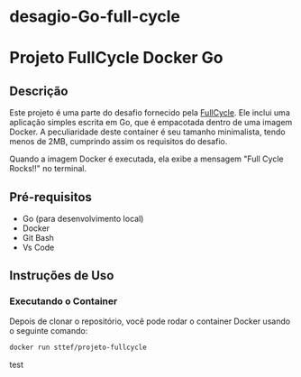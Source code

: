 # desagio-Go-full-cycle

# Projeto FullCycle Docker Go

## Descrição

Este projeto é uma parte do desafio fornecido pela [FullCycle](https://fullcycle.com.br/). Ele inclui uma aplicação simples escrita em Go, que é empacotada dentro de uma imagem Docker. A peculiaridade deste container é seu tamanho minimalista, tendo menos de 2MB, cumprindo assim os requisitos do desafio.

Quando a imagem Docker é executada, ela exibe a mensagem "Full Cycle Rocks!!" no terminal.

## Pré-requisitos

- Go (para desenvolvimento local)
- Docker
- Git Bash
- Vs Code

## Instruções de Uso

### Executando o Container

Depois de clonar o repositório, você pode rodar o container Docker usando o seguinte comando:

```sh
docker run sttef/projeto-fullcycle

````

test


